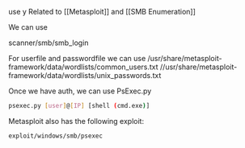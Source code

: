 use y
Related to [[Metasploit]] and [[SMB Enumeration]]

We can use 

scanner/smb/smb_login

For userfile and passwordfile we can use
/usr/share/metasploit-framework/data/wordlists/common_users.txt
//usr/share/metasploit-framework/data/wordlists/unix_passwords.txt

Once we have auth, we can use PsExec.py

``` bash
psexec.py [user]@[IP] [shell (cmd.exe)]
```

Metasploit also has the following exploit:

```
exploit/windows/smb/psexec
```

